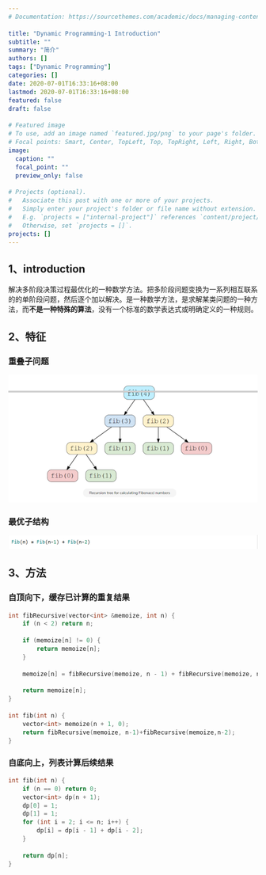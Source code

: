 ```yaml
---
# Documentation: https://sourcethemes.com/academic/docs/managing-content/

title: "Dynamic Programming-1 Introduction"
subtitle: ""
summary: "简介"
authors: []
tags: ["Dynamic Programming"]
categories: []
date: 2020-07-01T16:33:16+08:00
lastmod: 2020-07-01T16:33:16+08:00
featured: false
draft: false

# Featured image
# To use, add an image named `featured.jpg/png` to your page's folder.
# Focal points: Smart, Center, TopLeft, Top, TopRight, Left, Right, BottomLeft, Bottom, BottomRight.
image:
  caption: ""
  focal_point: ""
  preview_only: false

# Projects (optional).
#   Associate this post with one or more of your projects.
#   Simply enter your project's folder or file name without extension.
#   E.g. `projects = ["internal-project"]` references `content/project/deep-learning/index.md`.
#   Otherwise, set `projects = []`.
projects: []
---
```


## 1、introduction

​		解决多阶段决策过程最优化的一种数学方法。把多阶段问题变换为一系列相互联系的的单阶段问题，然后逐个加以解决。是一种数学方法，是求解某类问题的一种方法，而**不是一种特殊的算法**，没有一个标准的数学表达式或明确定义的一种规则。

## 2、特征

### 重叠子问题

![](./2-1.png)

### 最优子结构

![](./2-2.png)

## 3、方法

### 自顶向下，缓存已计算的重复结果

```c++
int fibRecursive(vector<int> &memoize, int n) {
    if (n < 2) return n;

    if (memoize[n] != 0) {
        return memoize[n];
    }
    
    memoize[n] = fibRecursive(memoize, n - 1) + fibRecursive(memoize, n - 2);

    return memoize[n];
}

int fib(int n) {
    vector<int> memoize(n + 1, 0);
    return fibRecursive(memoize, n-1)+fibRecursive(memoize,n-2);
}
```



### 自底向上，列表计算后续结果

```c++
int fib(int n) {
    if (n == 0) return 0;
    vector<int> dp(n + 1);
    dp[0] = 1;
    dp[1] = 1;
    for (int i = 2; i <= n; i++) {
        dp[i] = dp[i - 1] + dp[i - 2];
    }

    return dp[n];
}
```


